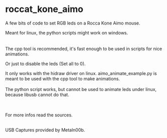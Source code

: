 # roccat_kone_aimo
A few bits of code to set RGB leds on a Rocca Kone Aimo mouse.

Meant for linux, the python scripts might work on windows.  
<br/>
<br/>
The cpp tool is recommended, it's fast enough to be used in scripts for nice animations.

Or just to disable the leds (Set all to 0).

It only works with the hidraw driver on linux. 
aimo_animate_example.py is meant to be used with the cpp tool to make animations.
<br/>
<br/>
The python script works, but cannot be used to animate leds under linux, because libusb cannot do that.  
<br/>
<br/>

For more infos read the sources. 
<br/>
<br/>
  
USB Captures provided by Metaln00b.

